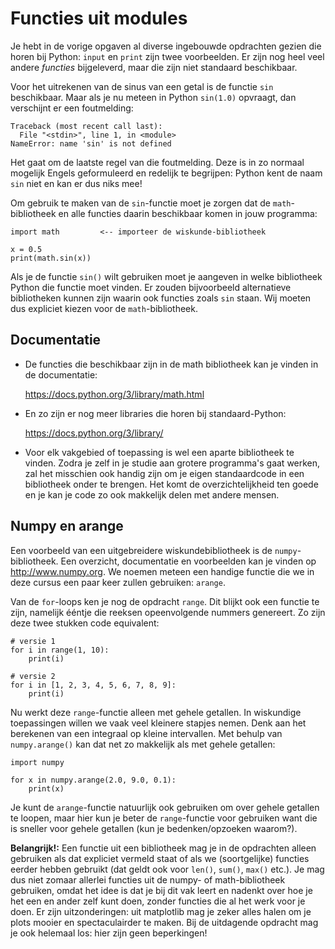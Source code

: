 # Functies uit modules

Je hebt in de vorige opgaven al diverse ingebouwde opdrachten gezien die horen bij Python: `input` en `print` zijn twee voorbeelden. Er zijn nog heel veel andere *functies* bijgeleverd, maar die zijn niet standaard beschikbaar.

Voor het uitrekenen van de sinus van een getal is de functie `sin` beschikbaar. Maar als je nu meteen in Python `sin(1.0)` opvraagt, dan verschijnt er een foutmelding:

    Traceback (most recent call last):
      File "<stdin>", line 1, in <module>
    NameError: name 'sin' is not defined

Het gaat om de laatste regel van die foutmelding. Deze is in zo normaal mogelijk Engels geformuleerd en redelijk te begrijpen: Python kent de naam `sin` niet en kan er dus niks mee!

Om gebruik te maken van de `sin`-functie moet je zorgen dat de `math`-bibliotheek en alle functies daarin beschikbaar komen in jouw programma:

    import math         <-- importeer de wiskunde-bibliotheek

    x = 0.5
    print(math.sin(x))

Als je de functie `sin()` wilt gebruiken moet je aangeven in welke bibliotheek Python die functie moet vinden. Er zouden bijvoorbeeld alternatieve bibliotheken kunnen zijn waarin ook functies zoals `sin` staan. Wij moeten dus expliciet kiezen voor de `math`-bibliotheek.

## Documentatie

- De functies die beschikbaar zijn in de math bibliotheek kan je vinden in de documentatie:

  <https://docs.python.org/3/library/math.html>

- En zo zijn er nog meer libraries die horen bij standaard-Python:

  <https://docs.python.org/3/library/>

- Voor elk vakgebied of toepassing is wel een aparte bibliotheek te vinden. Zodra je zelf in je studie aan grotere programma's gaat werken, zal het misschien ook handig zijn om je eigen standaardcode in een bibliotheek onder te brengen. Het komt de overzichtelijkheid ten goede en je kan je code zo ook makkelijk delen met andere mensen.

## Numpy en arange

Een voorbeeld van een uitgebreidere wiskundebibliotheek is de `numpy`-bibliotheek. Een overzicht, documentatie en voorbeelden kan je vinden op <http://www.numpy.org>. We noemen meteen een handige functie die we in deze cursus een paar keer zullen gebruiken: `arange`.

Van de `for`-loops ken je nog de opdracht `range`. Dit blijkt ook een functie te zijn, namelijk ééntje die reeksen opeenvolgende nummers genereert. Zo zijn deze twee stukken code equivalent:

    # versie 1
    for i in range(1, 10):
        print(i)

    # versie 2
    for i in [1, 2, 3, 4, 5, 6, 7, 8, 9]:
        print(i)

Nu werkt deze `range`-functie alleen met gehele getallen. In wiskundige toepassingen willen we vaak veel kleinere stapjes nemen. Denk aan het berekenen van een integraal op kleine intervallen. Met behulp van `numpy.arange()` kan dat net zo makkelijk als met gehele getallen:

    import numpy

    for x in numpy.arange(2.0, 9.0, 0.1):
        print(x)

Je kunt de `arange`-functie natuurlijk ook gebruiken om over gehele getallen te loopen, maar hier kun je beter de `range`-functie voor gebruiken want die is sneller voor gehele getallen (kun je bedenken/opzoeken waarom?).

**Belangrijk!:** Een functie uit een bibliotheek mag je in de opdrachten alleen gebruiken als dat expliciet vermeld staat of als we (soortgelijke) functies eerder hebben gebruikt (dat geldt ook voor `len()`, `sum()`, `max()` etc.). Je mag dus niet zomaar allerlei functies uit de numpy- of math-bibliotheek gebruiken, omdat het idee is dat je bij dit vak leert en nadenkt over hoe je het een en ander zelf kunt doen, zonder functies die al het werk voor je doen. Er zijn uitzonderingen: uit matplotlib mag je zeker alles halen om je plots mooier en spectaculairder te maken. Bij de uitdagende opdracht mag je ook helemaal los: hier zijn geen beperkingen!